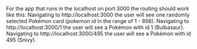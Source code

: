  For the app that runs in the localhost on port 3000 the routing should work like this: 
 Navigating to http://localhost:3000 the user will see one randomly selected Pokémon card (pokemon id in the range of 1 - 898).
 Navigating to http://localhost:3000/1 the user will see a Pokémon with id 1 (Bulbasaur).
 Navigating to http://localhost:3000/495 the user will see a Pokémon with id 495 (Snivy).
